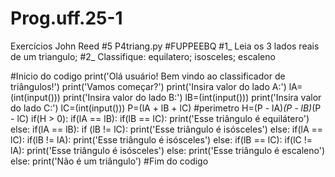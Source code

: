 # Prog.uff.25-1
Exercícios John Reed
#5 P4triang.py
#FUPPEEBQ
#1_ Leia os 3 lados reais de um triangulo;
#2_ Classifique: equilatero; isosceles; escaleno

#Inicio do codigo
print('Olá usuário! Bem vindo ao classificador de triângulos!')
print('Vamos começar?')
print('Insira valor do lado A:')
lA=(int(input()))
print('Insira valor do lado B:')
lB=(int(input()))
print('Insira valor do lado C:')
lC=(int(input()))
P=(lA + lB + lC) #perimetro
H=(P - lA)*(P - lB)*(P - lC)
if(H > 0):
    if(lA == lB):
      if(lB == lC):
        print('Esse triângulo é equilátero')
    else:
        if(lA == lB):
          if (lB != lC):
            print('Esse triângulo é isósceles')
        else:
            if(lA == lC):
              if(lB != lA):
                print('Esse triângulo é isósceles')
            else:
                if(lB == lC):
                  if(lC != lA):
                    print('Esse triângulo é isósceles')
                else:
                    print('Esse triângulo é escaleno')
else:
  print('Não é um triângulo')
#Fim do codigo
